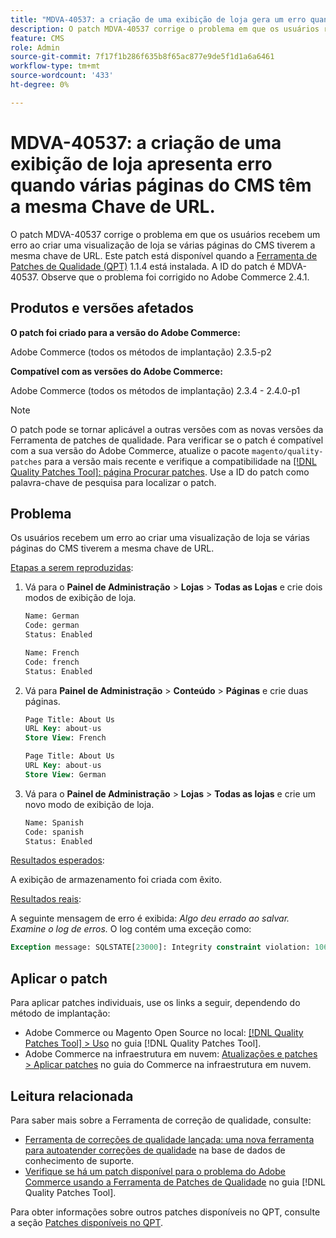 ```yaml
---
title: "MDVA-40537: a criação de uma exibição de loja gera um erro quando várias páginas do CMS têm a mesma Chave de URL."
description: O patch MDVA-40537 corrige o problema em que os usuários recebem um erro ao criar uma visualização de loja se várias páginas do CMS tiverem a mesma chave de URL. Este patch está disponível quando a [Ferramenta de correções de qualidade (QPT)](https://experienceleague.adobe.com/en/docs/commerce-knowledge-base/kb/announcements/commerce-announcements/magento-quality-patches-released-new-tool-to-self-serve-quality-patches) 1.1.4 está instalada. A ID do patch é MDVA-40537. Observe que o problema foi corrigido no Adobe Commerce 2.4.1.
feature: CMS
role: Admin
source-git-commit: 7f17f1b286f635b8f65ac877e9de5f1d1a6a6461
workflow-type: tm+mt
source-wordcount: '433'
ht-degree: 0%

---
```


# MDVA-40537: a criação de uma exibição de loja apresenta erro quando várias páginas do CMS têm a mesma Chave de URL.

O patch MDVA-40537 corrige o problema em que os usuários recebem um erro ao criar uma visualização de loja se várias páginas do CMS tiverem a mesma chave de URL. Este patch está disponível quando a [Ferramenta de Patches de Qualidade (QPT)](https://experienceleague.adobe.com/en/docs/commerce-knowledge-base/kb/announcements/commerce-announcements/magento-quality-patches-released-new-tool-to-self-serve-quality-patches) 1.1.4 está instalada. A ID do patch é MDVA-40537. Observe que o problema foi corrigido no Adobe Commerce 2.4.1.

## Produtos e versões afetados

**O patch foi criado para a versão do Adobe Commerce:**

Adobe Commerce (todos os métodos de implantação) 2.3.5-p2

**Compatível com as versões do Adobe Commerce:**

Adobe Commerce (todos os métodos de implantação) 2.3.4 - 2.4.0-p1

>[!NOTE]
>
>O patch pode se tornar aplicável a outras versões com as novas versões da Ferramenta de patches de qualidade. Para verificar se o patch é compatível com a sua versão do Adobe Commerce, atualize o pacote `magento/quality-patches` para a versão mais recente e verifique a compatibilidade na [[!DNL Quality Patches Tool]: página Procurar patches](https://experienceleague.adobe.com/en/docs/commerce-knowledge-base/kb/announcements/commerce-announcements/magento-quality-patches-released-new-tool-to-self-serve-quality-patches). Use a ID do patch como palavra-chave de pesquisa para localizar o patch.


## Problema

Os usuários recebem um erro ao criar uma visualização de loja se várias páginas do CMS tiverem a mesma chave de URL.

<u>Etapas a serem reproduzidas</u>:

1. Vá para o **Painel de Administração** > **Lojas** > **Todas as Lojas** e crie dois modos de exibição de loja.

   ```sql
   Name: German
   Code: german
   Status: Enabled
   ```

   ```sql
   Name: French
   Code: french
   Status: Enabled
   ```

1. Vá para **Painel de Administração** > **Conteúdo** > **Páginas** e crie duas páginas.

   ```sql
   Page Title: About Us
   URL Key: about-us
   Store View: French
   ```

   ```sql
   Page Title: About Us
   URL Key: about-us
   Store View: German
   ```

1. Vá para o **Painel de Administração** > **Lojas** > **Todas as lojas** e crie um novo modo de exibição de loja.

   ```sql
   Name: Spanish
   Code: spanish
   Status: Enabled
   ```

<u>Resultados esperados</u>:

A exibição de armazenamento foi criada com êxito.

<u>Resultados reais</u>:

A seguinte mensagem de erro é exibida: *Algo deu errado ao salvar. Examine o log de erros.* O log contém uma exceção como:

```sql
Exception message: SQLSTATE[23000]: Integrity constraint violation: 1062 Duplicate entry 'about-us-4' for key 'URL_REWRITE_REQUEST_PATH_STORE_ID', query was: INSERT  INTO }}url_rewrite{{ (}}redirect_type{{,}}is_autogenerated{{,}}metadata{{,}}description{{,}}store_id{{,}}entity_type{{,}}entity_id{{,}}request_path{{,}}target_path{{) VALUES (?, ?, ?, ?, ?, ?, ?, ?, ?), (?, ?, ?, ?, ?, ?, ?, ?, ?), (?, ?, ?, ?, ?, ?, ?, ?, ?), (?, ?, ?, ?, ?, ?, ?, ?, ?), (?, ?, ?, ?, ?, ?, ?, ?, ?), (?, ?, ?, ?, ?, ?, ?, ?, ?)
```

## Aplicar o patch

Para aplicar patches individuais, use os links a seguir, dependendo do método de implantação:

* Adobe Commerce ou Magento Open Source no local: [[!DNL Quality Patches Tool] > Uso](/help/tools/quality-patches-tool/usage.md) no guia [!DNL Quality Patches Tool].
* Adobe Commerce na infraestrutura em nuvem: [Atualizações e patches > Aplicar patches](https://experienceleague.adobe.com/docs/commerce-cloud-service/user-guide/develop/upgrade/apply-patches.html) no guia do Commerce na infraestrutura em nuvem.

## Leitura relacionada

Para saber mais sobre a Ferramenta de correção de qualidade, consulte:

* [Ferramenta de correções de qualidade lançada: uma nova ferramenta para autoatender correções de qualidade](https://experienceleague.adobe.com/en/docs/commerce-knowledge-base/kb/announcements/commerce-announcements/magento-quality-patches-released-new-tool-to-self-serve-quality-patches) na base de dados de conhecimento de suporte.
* [Verifique se há um patch disponível para o problema do Adobe Commerce usando a Ferramenta de Patches de Qualidade](/help/tools/quality-patches-tool/patches-available-in-qpt/check-patch-for-magento-issue-with-magento-quality-patches.md) no guia [!DNL Quality Patches Tool].

Para obter informações sobre outros patches disponíveis no QPT, consulte a seção [Patches disponíveis no QPT](https://experienceleague.adobe.com/tools/commerce-quality-patches/index.html-).
